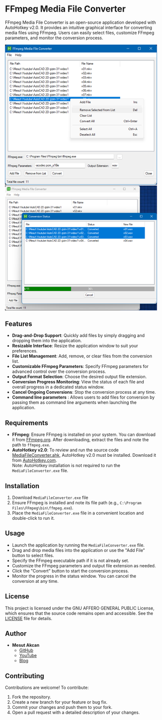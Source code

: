 # FFmpeg Media File Converter

FFmpeg Media File Converter is an open-source application developed with AutoHotkey v2.0. It provides an intuitive graphical interface for converting media files using FFmpeg. Users can easily select files, customize FFmpeg parameters, and monitor the conversion process.

![Main Interface Screenshot](https://github.com/akcansoft/FFmpeg-Media-File-Converter/blob/main/ss-1.png)
![Conversion Status Screenshot](https://github.com/akcansoft/FFmpeg-Media-File-Converter/blob/main/ss-2.png)

## Features

- **Drag-and-Drop Support**: Quickly add files by simply dragging and dropping them into the application.
- **Resizable Interface**: Resize the application window to suit your preferences.
- **File List Management**: Add, remove, or clear files from the conversion list.
- **Customizable FFmpeg Parameters**: Specify FFmpeg parameters for advanced control over the conversion process.
- **Output Format Selection**: Choose the desired output file extension.
- **Conversion Progress Monitoring**: View the status of each file and overall progress in a dedicated status window.
- **Cancel Ongoing Conversions**: Stop the conversion process at any time.
- **Command line parameters** : Allows users to add files for conversion by passing them as command line arguments when launching the application.

## Requirements

- **FFmpeg**: Ensure FFmpeg is installed on your system. You can download it from [FFmpeg.org](https://ffmpeg.org/). After downloading, extract the files and note the path to `ffmpeg.exe`.
- **AutoHotkey v2.0**: To review and run the source code [MediaFileConverter.ahk](https://github.com/akcansoft/FFmpeg-Media-File-Converter/blob/MediaFileConverter.ahk), AutoHotkey v2.0 must be installed. Download it from [AutoHotkey.com](https://www.autohotkey.com/).  
  Note: AutoHotkey installation is not required to run the `MediaFileConverter.exe` file.

## Installation

1. Download `MediaFileConverter.exe` file
2. Ensure FFmpeg is installed and note its file path (e.g., `C:\Program Files\FFmpeg\bin\ffmpeg.exe`).
3. Place the `MediaFileConverter.exe` file in a convenient location and double-click to run it.

## Usage

- Launch the application by running the `MediaFileConverter.exe` file.
- Drag and drop media files into the application or use the "Add File" button to select files.
- Specify the FFmpeg executable path if it is not already set.
- Customize the FFmpeg parameters and output file extension as needed.
- Click the "Convert" button to start the conversion process.
- Monitor the progress in the status window. You can cancel the conversion at any time.

## License

This project is licensed under the GNU AFFERO GENERAL PUBLIC License, which ensures that the source code remains open and accessible. See the [LICENSE](LICENSE) file for details.

## Author

- **Mesut Akcan**  
  - [GitHub](https://github.com/akcansoft)  
  - [YouTube](https://youtube.com/mesutakcan)  
  - [Blog](https://mesutakcan.blogspot.com)  

## Contributing

Contributions are welcome! To contribute:
1. Fork the repository.
2. Create a new branch for your feature or bug fix.
3. Commit your changes and push them to your fork.
4. Open a pull request with a detailed description of your changes.
